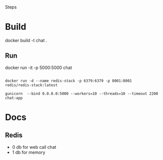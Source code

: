 
Steps
# Build
docker build -t chat .

## Run
docker run -it -p 5000:5000 chat



```

docker run -d --name redis-stack -p 6379:6379 -p 8001:8001 redis/redis-stack:latest

gunicorn  --bind 0.0.0.0:5000 --workers=10 --threads=10 --timeout 2200  chat:app

```

# Docs
## Redis
* 0 db for web call chat
* 1 db for memory
